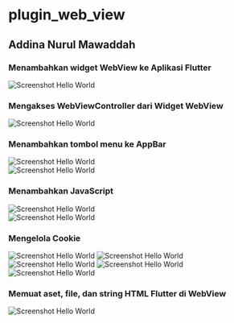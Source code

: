 # plugin_web_view

## Addina Nurul Mawaddah

### Menambahkan widget WebView ke Aplikasi Flutter
![Screenshot Hello World](images/prak1.jpg)<br>

### Mengakses WebViewController dari Widget WebView
![Screenshot Hello World](images/prak2.jpg)<br>
### Menambahkan tombol menu ke AppBar
![Screenshot Hello World](images/prak3.jpg)<br>
![Screenshot Hello World](images/prak6.jpg)<br>

### Menambahkan JavaScript
![Screenshot Hello World](images/prak4.jpg)<br>
![Screenshot Hello World](images/prak5.jpg)<br>
### Mengelola Cookie
![Screenshot Hello World](images/prak7.jpg)
![Screenshot Hello World](images/prak8.jpg)<br>
![Screenshot Hello World](images/prak9.jpg)
![Screenshot Hello World](images/prak10.jpg)<br>
![Screenshot Hello World](images/prak11.jpg)<br>

### Memuat aset, file, dan string HTML Flutter di WebView
![Screenshot Hello World](images/prak12.jpg)<br>